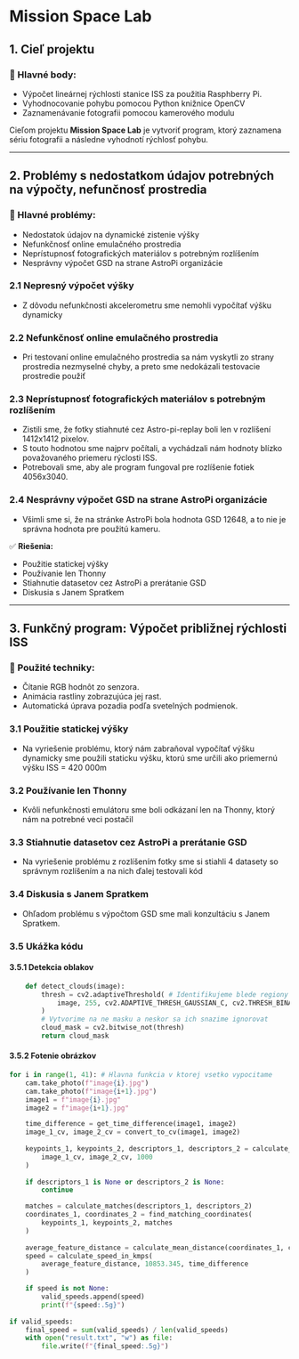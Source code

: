 # **Mission Space Lab**

## **1. Cieľ projektu**
### 🔹 Hlavné body:
- Výpočet lineárnej rýchlosti stanice ISS za použitia Rasphberry Pi.
- Vyhodnocovanie pohybu pomocou Python knižnice OpenCV
- Zaznamenávanie fotografii pomocou kamerového modulu 

Cieľom projektu **Mission Space Lab** je vytvoriť program, ktorý zaznamena sériu fotografii a následne vyhodnotí rýchlosť pohybu.

---

## **2. Problémy s nedostatkom údajov potrebných na výpočty, nefunčnosť prostredia**
### 🔹 Hlavné problémy:
- Nedostatok údajov na dynamické zistenie výšky
- Nefunkčnosť online emulačného prostredia
- Neprístupnosť fotografických materiálov s potrebným rozlíšením  
- Nesprávny výpočet GSD na strane AstroPi organizácie

### **2.1 Nepresný výpočet výšky**
- Z dôvodu nefunkčnosti akcelerometru sme nemohli vypočítať výšku dynamicky

### **2.2 Nefunkčnosť online emulačného prostredia**
- Pri testovaní online emulačného prostredia sa nám vyskytli zo strany prostredia nezmyselné chyby, a preto sme nedokázali testovacie prostredie použiť 

### **2.3 Neprístupnosť fotografických materiálov s potrebným rozlíšením**
- Zistili sme, že fotky stiahnuté cez Astro-pi-replay boli len v rozlíšení 1412x1412 pixelov.
- S touto hodnotou sme najprv počítali, a vychádzali nám hodnoty blízko považovaného priemeru rýclosti ISS.
- Potrebovali sme, aby ale program fungoval pre rozlíšenie fotiek 4056x3040.

### **2.4 Nesprávny výpočet GSD na strane AstroPi organizácie**
- Všimli sme si, že na stránke AstroPi bola hodnota GSD 12648, a to nie je správna hodnota pre použitú kameru.  


✅ **Riešenia:**
- Použitie statickej výšky
- Používanie len Thonny
- Stiahnutie datasetov cez AstroPi a prerátanie GSD
- Diskusia s Janem Spratkem
---

## **3. Funkčný program: Výpočet približnej rýchlosti ISS**
### 🔹 Použité techniky:
- Čítanie RGB hodnôt zo senzora.
- Animácia rastliny zobrazujúca jej rast.
- Automatická úprava pozadia podľa svetelných podmienok.

### **3.1 Použitie statickej výšky**
- Na vyriešenie problému, ktorý nám zabraňoval vypočítať výšku dynamicky sme použili staticku výšku, ktorú sme určili ako priemernú výšku ISS = 420 000m

### **3.2 Používanie len Thonny**
- Kvôli nefunkčnosti emulátoru sme boli odkázaní len na Thonny, ktorý nám na potrebné veci postačil

### **3.3 Stiahnutie datasetov cez AstroPi a prerátanie GSD**
- Na vyriešenie problému z rozlíšením fotky sme si stiahli 4 datasety so správnym rozlíšením a na nich ďalej testovali kód

### **3.4 Diskusia s Janem Spratkem**
- Ohľadom problému s výpočtom GSD sme mali konzultáciu s Janem Spratkem.


### **3.5 Ukážka kódu**
#### **3.5.1 Detekcia oblakov**
```py
    def detect_clouds(image):
        thresh = cv2.adaptiveThreshold( # Identifikujeme blede regiony (oblaky)
            image, 255, cv2.ADAPTIVE_THRESH_GAUSSIAN_C, cv2.THRESH_BINARY, 11, 2
        )
        # Vytvorime na ne masku a neskor sa ich snazime ignorovat
        cloud_mask = cv2.bitwise_not(thresh)
        return cloud_mask
```

#### **3.5.2 Fotenie obrázkov**
```py
for i in range(1, 41): # Hlavna funkcia v ktorej vsetko vypocitame
    cam.take_photo(f"image{i}.jpg")
    cam.take_photo(f"image{i+1}.jpg")
    image1 = f"image{i}.jpg"
    image2 = f"image{i+1}.jpg"

    time_difference = get_time_difference(image1, image2)
    image_1_cv, image_2_cv = convert_to_cv(image1, image2)
    
    keypoints_1, keypoints_2, descriptors_1, descriptors_2 = calculate_features(
        image_1_cv, image_2_cv, 1000
    )
    
    if descriptors_1 is None or descriptors_2 is None:
        continue

    matches = calculate_matches(descriptors_1, descriptors_2)
    coordinates_1, coordinates_2 = find_matching_coordinates(
        keypoints_1, keypoints_2, matches
    )
    
    average_feature_distance = calculate_mean_distance(coordinates_1, coordinates_2)
    speed = calculate_speed_in_kmps(
        average_feature_distance, 10853.345, time_difference
    )

    if speed is not None:
        valid_speeds.append(speed)
        print(f"{speed:.5g}")  
                                        
if valid_speeds:
    final_speed = sum(valid_speeds) / len(valid_speeds)
    with open("result.txt", "w") as file:
        file.write(f"{final_speed:.5g}")
```

